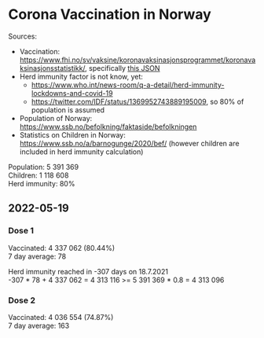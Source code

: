 # Corona Vaccination in Norway

Sources:

- Vaccination: <https://www.fhi.no/sv/vaksine/koronavaksinasjonsprogrammet/koronavaksinasjonsstatistikk/>, specifically [this JSON](https://www.fhi.no/api/chartdata/api/99119)
- Herd immunity factor is not know, yet:
  - <https://www.who.int/news-room/q-a-detail/herd-immunity-lockdowns-and-covid-19>
  - <https://twitter.com/IDF/status/1369952743889195009>, so 80% of population is assumed
- Population of Norway: <https://www.ssb.no/befolkning/faktaside/befolkningen>
- Statistics on Children in Norway: https://www.ssb.no/a/barnogunge/2020/bef/ (however children are included in herd immunity calculation)

Population: 5 391 369  
Children: 1 118 608  
Herd immunity: 80%  

## 2022-05-19

### Dose 1

Vaccinated: 4 337 062 (80.44%)  
7 day average: 78

Herd immunity reached in -307 days on 18.7.2021  
-307 * 78 + 4 337 062 = 4 313 116 >= 5 391 369 * 0.8 = 4 313 096

### Dose 2

Vaccinated: 4 036 554 (74.87%)  
7 day average: 163


